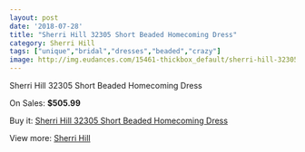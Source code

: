 ```yaml
---
layout: post
date: '2018-07-28'
title: "Sherri Hill 32305 Short Beaded Homecoming Dress"
category: Sherri Hill
tags: ["unique","bridal","dresses","beaded","crazy"]
image: http://img.eudances.com/15461-thickbox_default/sherri-hill-32305-short-beaded-homecoming-dress.jpg
---
```

Sherri Hill 32305 Short Beaded Homecoming Dress

On Sales: **$505.99**
<a href="https://www.eudances.com/en/sherri-hill/4571-sherri-hill-32305-short-beaded-homecoming-dress.html"><amp-img layout="responsive" width="600" height="600" src="//img.eudances.com/15461-thickbox_default/sherri-hill-32305-short-beaded-homecoming-dress.jpg" alt="Sherri Hill 32305 Short Beaded Homecoming Dress 0" /></a>

Buy it: [Sherri Hill 32305 Short Beaded Homecoming Dress](https://www.eudances.com/en/sherri-hill/4571-sherri-hill-32305-short-beaded-homecoming-dress.html "Sherri Hill 32305 Short Beaded Homecoming Dress")

View more: [Sherri Hill](https://www.eudances.com/en/80-Sherri-Hill "Sherri Hill")